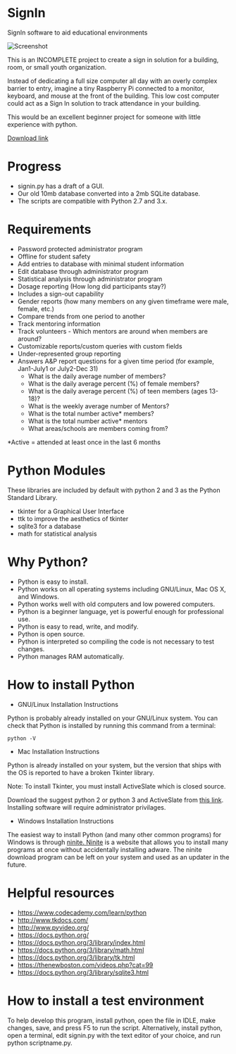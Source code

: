 # SignIn
SignIn software to aid educational environments

![Screenshot](https://github.com/TechnologyClassroom/SignIn/blob/master/SignIn.PNG?raw=true "Screenshot")

This is an INCOMPLETE project to create a sign in solution for a building, room, or small youth organization.

Instead of dedicating a full size computer all day with an overly complex barrier to entry, imagine a tiny Raspberry Pi connected to a monitor, keyboard, and mouse at the front of the building.  This low cost computer could act as a Sign In solution to track attendance in your building.

This would be an excellent beginner project for someone with little experience with python.

<a href="https://github.com/TechnologyClassroom/SignIn/archive/master.zip">Download link</a>

# Progress
- signin.py has a draft of a GUI.
- Our old 10mb database converted into a 2mb SQLite database.
- The scripts are compatible with Python 2.7 and 3.x.


# Requirements
* Password protected administrator program
* Offline for student safety
* Add entries to database with minimal student information
* Edit database through administrator program
* Statistical analysis through administrator program
* Dosage reporting (How long did participants stay?)
* Includes a sign-out capability
* Gender reports (how many members on any given timeframe were male, female, etc.)
* Compare trends from one period to another
* Track mentoring information
* Track volunteers - Which mentors are around when members are around?
* Customizable reports/custom queries with custom fields
* Under-represented group reporting
* Answers A&P report questions for a given time period (for example, Jan1-July1 or July2-Dec 31)
  * What is the daily average number of members?
  * What is the daily average percent (%) of female members?
  * What is the daily average percent (%) of teen members (ages 13-18)?
  * What is the weekly average number of Mentors?
  * What is the total number active* members?
  * What is the total number active* mentors
  * What areas/schools are members coming from?

*Active = attended at least once in the last 6 months



# Python Modules
These libraries are included by default with python 2 and 3 as the Python Standard Library.

- tkinter for a Graphical User Interface
- ttk to improve the aesthetics of tkinter
- sqlite3 for a database
- math for statistical analysis


# Why Python?

- Python is easy to install.
- Python works on all operating systems including GNU/Linux, Mac OS X, and Windows.
- Python works well with old computers and low powered computers.
- Python is a beginner language, yet is powerful enough for professional use.
- Python is easy to read, write, and modify.
- Python is open source.
- Python is interpreted so compiling the code is not necessary to test changes.
- Python manages RAM automatically.


# How to install Python

  * GNU/Linux Installation Instructions

Python is probably already installed on your GNU/Linux system.  You can check that Python is installed by running this command from a terminal:

    python -V

  * Mac Installation Instructions

Python is already installed on your system, but the version that ships with the OS is reported to have a broken Tkinter library.

Note: To install Tkinter, you must install ActiveSlate which is closed source.

Download the suggest python 2 or python 3 and ActiveSlate from <a href="https://www.python.org/download/mac/tcltk/">this link</a>.  Installing software will require administrator privilages.


  * Windows Installation Instructions

The easiest way to install Python (and many other common programs) for Windows is through <a href="https://ninite.com/python/">ninite.  Ninite</a> is a website that allows you to install many programs at once without accidentally installing adware.  The ninite download program can be left on your system and used as an updater in the future.


# Helpful resources

- https://www.codecademy.com/learn/python
- http://www.tkdocs.com/
- http://www.pyvideo.org/
- https://docs.python.org/
- https://docs.python.org/3/library/index.html
- https://docs.python.org/3/library/math.html
- https://docs.python.org/3/library/tk.html
- https://thenewboston.com/videos.php?cat=99
- https://docs.python.org/3/library/sqlite3.html

# How to install a test environment

To help develop this program, install python, open the file in IDLE, make changes, save, and press F5 to run the script.  Alternatively, install python, open a terminal, edit signin.py with the text editor of your choice, and run python scriptname.py.
